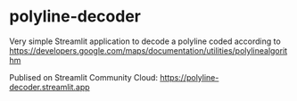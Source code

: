 # polyline-decoder
Very simple Streamlit application to decode a polyline coded according to https://developers.google.com/maps/documentation/utilities/polylinealgorithm

Publised on Streamlit Community Cloud: https://polyline-decoder.streamlit.app
